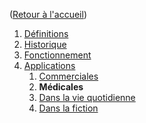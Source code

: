 ([Retour à l'accueil](https://sylviehannon.github.io/chatbot/))
1. [Définitions](definitions.md)
2. [Historique](historique.md)
3. [Fonctionnement](fonctionnement.md)
4. [Applications](applications.md)
      1. [Commerciales](acommerciales.md)
      2. **Médicales**
      3. [Dans la vie quotidienne](aquoti.md)
      4. [Dans la fiction](afictions.md)
